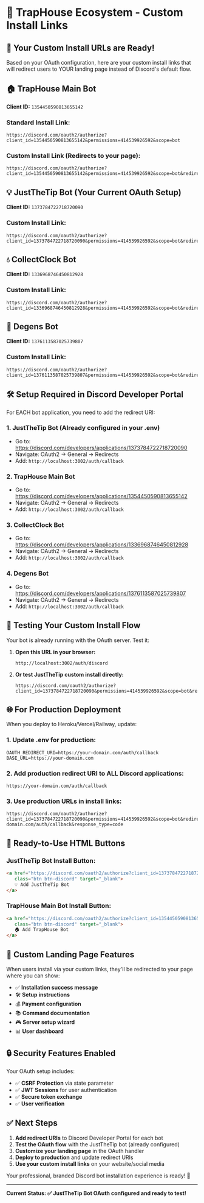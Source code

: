 # 🔗 TrapHouse Ecosystem - Custom Install Links

## 🎯 Your Custom Install URLs are Ready!

Based on your OAuth configuration, here are your custom install links that will redirect users to YOUR landing page instead of Discord's default flow.

## 🏠 **TrapHouse Main Bot**
**Client ID:** `1354450590813655142`

### Standard Install Link:
```
https://discord.com/oauth2/authorize?client_id=1354450590813655142&permissions=414539926592&scope=bot
```

### Custom Install Link (Redirects to your page):
```
https://discord.com/oauth2/authorize?client_id=1354450590813655142&permissions=414539926592&scope=bot&redirect_uri=http://localhost:3002/auth/callback&response_type=code
```

## 💡 **JustTheTip Bot** (Your Current OAuth Setup)
**Client ID:** `1373784722718720090`

### Custom Install Link:
```
https://discord.com/oauth2/authorize?client_id=1373784722718720090&permissions=414539926592&scope=bot&redirect_uri=http://localhost:3002/auth/callback&response_type=code
```

## 💧 **CollectClock Bot**
**Client ID:** `1336968746450812928`

### Custom Install Link:
```
https://discord.com/oauth2/authorize?client_id=1336968746450812928&permissions=414539926592&scope=bot&redirect_uri=http://localhost:3002/auth/callback&response_type=code
```

## 🎰 **Degens Bot**
**Client ID:** `1376113587025739807`

### Custom Install Link:
```
https://discord.com/oauth2/authorize?client_id=1376113587025739807&permissions=414539926592&scope=bot&redirect_uri=http://localhost:3002/auth/callback&response_type=code
```

## 🛠️ **Setup Required in Discord Developer Portal**

For EACH bot application, you need to add the redirect URI:

### 1. JustTheTip Bot (Already configured in your .env)
- Go to: https://discord.com/developers/applications/1373784722718720090
- Navigate: OAuth2 → General → Redirects
- Add: `http://localhost:3002/auth/callback`

### 2. TrapHouse Main Bot
- Go to: https://discord.com/developers/applications/1354450590813655142
- Navigate: OAuth2 → General → Redirects  
- Add: `http://localhost:3002/auth/callback`

### 3. CollectClock Bot
- Go to: https://discord.com/developers/applications/1336968746450812928
- Navigate: OAuth2 → General → Redirects
- Add: `http://localhost:3002/auth/callback`

### 4. Degens Bot
- Go to: https://discord.com/developers/applications/1376113587025739807
- Navigate: OAuth2 → General → Redirects
- Add: `http://localhost:3002/auth/callback`

## 🧪 **Testing Your Custom Install Flow**

Your bot is already running with the OAuth server. Test it:

1. **Open this URL in your browser:**
   ```
   http://localhost:3002/auth/discord
   ```

2. **Or test JustTheTip custom install directly:**
   ```
   https://discord.com/oauth2/authorize?client_id=1373784722718720090&permissions=414539926592&scope=bot&redirect_uri=http://localhost:3002/auth/callback&response_type=code
   ```

## 🌐 **For Production Deployment**

When you deploy to Heroku/Vercel/Railway, update:

### 1. Update .env for production:
```env
OAUTH_REDIRECT_URI=https://your-domain.com/auth/callback
BASE_URL=https://your-domain.com
```

### 2. Add production redirect URI to ALL Discord applications:
```
https://your-domain.com/auth/callback
```

### 3. Use production URLs in install links:
```
https://discord.com/oauth2/authorize?client_id=1373784722718720090&permissions=414539926592&scope=bot&redirect_uri=https://your-domain.com/auth/callback&response_type=code
```

## 📱 **Ready-to-Use HTML Buttons**

### JustTheTip Bot Install Button:
```html
<a href="https://discord.com/oauth2/authorize?client_id=1373784722718720090&permissions=414539926592&scope=bot&redirect_uri=http://localhost:3002/auth/callback&response_type=code" 
   class="btn btn-discord" target="_blank">
   💡 Add JustTheTip Bot
</a>
```

### TrapHouse Main Bot Install Button:
```html
<a href="https://discord.com/oauth2/authorize?client_id=1354450590813655142&permissions=414539926592&scope=bot&redirect_uri=http://localhost:3002/auth/callback&response_type=code" 
   class="btn btn-discord" target="_blank">
   🏠 Add TrapHouse Bot
</a>
```

## 🎨 **Custom Landing Page Features**

When users install via your custom links, they'll be redirected to your page where you can show:

- ✅ **Installation success message**
- 🛠️ **Setup instructions**
- 💰 **Payment configuration**
- 📚 **Command documentation**
- 🎮 **Server setup wizard**
- 📊 **User dashboard**

## 🔒 **Security Features Enabled**

Your OAuth setup includes:
- ✅ **CSRF Protection** via state parameter
- ✅ **JWT Sessions** for user authentication
- ✅ **Secure token exchange**
- ✅ **User verification**

## ✅ **Next Steps**

1. **Add redirect URIs** to Discord Developer Portal for each bot
2. **Test the OAuth flow** with the JustTheTip bot (already configured)
3. **Customize your landing page** in the OAuth handler
4. **Deploy to production** and update redirect URIs
5. **Use your custom install links** on your website/social media

Your professional, branded Discord bot installation experience is ready! 🚀

---

**Current Status: ✅ JustTheTip Bot OAuth configured and ready to test!**
